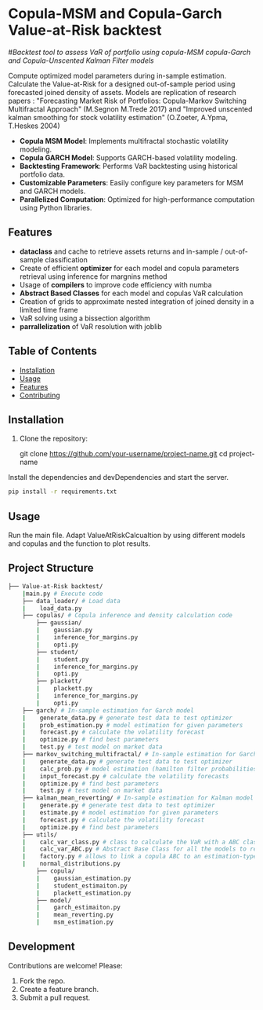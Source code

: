 # Copula-MSM and Copula-Garch Value-at-Risk backtest
#_Backtest tool to assess VaR of portfolio using copula-MSM copula-Garch and Copula-Unscented Kalman Filter models_

Compute optimized model parameters during in-sample estimation.
Calculate the Value-at-Risk for a designed out-of-sample period using forecasted joined density of assets.
Models are replication of research papers : "Forecasting Market Risk of Portfolios:
Copula-Markov Switching Multifractal Approach" (M.Segnon M.Trede 2017) and "Improved unscented kalman smoothing for stock volatility estimation" (O.Zoeter, A.Ypma, T.Heskes 2004)


- **Copula MSM Model**: Implements multifractal stochastic volatility modeling.
- **Copula GARCH Model**: Supports GARCH-based volatility modeling.
- **Backtesting Framework**: Performs VaR backtesting using historical portfolio data.
- **Customizable Parameters**: Easily configure key parameters for MSM and GARCH models.
- **Parallelized Computation**: Optimized for high-performance computation using Python libraries.

## Features

- **dataclass** and cache to retrieve assets returns and in-sample / out-of-sample classification
- Create of efficient **optimizer** for each model and copula parameters retrieval using inference for margnins method 
- Usage of **compilers** to improve code efficiency with numba
- **Abstract Based Classes** for each model and copulas VaR calculation
- Creation of grids to approximate nested integration of joined density in a limited time frame 
- VaR solving using a bissection algorithm
- **parrallelization** of VaR resolution with joblib

## Table of Contents
- [Installation](#installation)
- [Usage](#usage)
- [Features](#features)
- [Contributing](#contributing)

## Installation

1. Clone the repository:  

   git clone https://github.com/your-username/project-name.git
   cd project-name

Install the dependencies and devDependencies and start the server.

```sh
pip install -r requirements.txt
```

## Usage
Run the main file.
Adapt ValueAtRiskCalcualtion by using different models and copulas and the function to plot results.


## Project Structure

```sh
├── Value-at-Risk backtest/ 
    |main.py # Execute code 
    ├── data_loader/ # Load data
    |    load_data.py
    ├── copulas/ # Copula inference and density calculation code 
        ├── gaussian/ 
        |    gaussian.py
        |    inference_for_margins.py
        |    opti.py
        ├── student/ 
        |    student.py
        |    inference_for_margins.py
        |    opti.py
        ├── plackett/ 
        |    plackett.py
        |    inference_for_margins.py
        |    opti.py    
    ├── garch/ # In-sample estimation for Garch model
    |    generate_data.py # generate test data to test optimizer
    |    prob_estimation.py # model estimation for given parameters
    |    forecast.py # calculate the volatility forecast
    |    optimize.py # find best parameters
    |    test.py # test model on market data
    ├── markov_switching_multifractal/ # In-sample estimation for Garch model
    |    generate_data.py # generate test data to test optimizer
    |    calc_prob.py # model estimation (hamilton filter probabilities) for given parameters 
    |    input_forecast.py # calculate the volatility forecasts
    |    optimize.py # find best parameters
    |    test.py # test model on market data
    ├── kalman_mean_reverting/ # In-sample estimation for Kalman model
    |    generate.py # generate test data to test optimizer
    |    estimate.py # model estimation for given parameters
    |    forecast.py # calculate the volatility forecast
    |    optimize.py # find best parameters
    ├── utils/
    |    calc_var_class.py # class to calculate the VaR with a ABC class model as argument
    |    calc_var_ABC.py # Abstract Base Class for all the models to retrieve the joined density
    |    factory.py # allows to link a copula ABC to an estimation-type ABC 
    |    normal_distributions.py 
        ├── copula/
        |    gaussian_estimation.py
        |    student_estimaiton.py
        |    plackett_estimation.py
        ├── model/
        |    garch_estimaiton.py
        |    mean_reverting.py
        |    msm_estimation.py
 ```

## Development

Contributions are welcome! Please:
1. Fork the repo.
2. Create a feature branch.
3. Submit a pull request.
